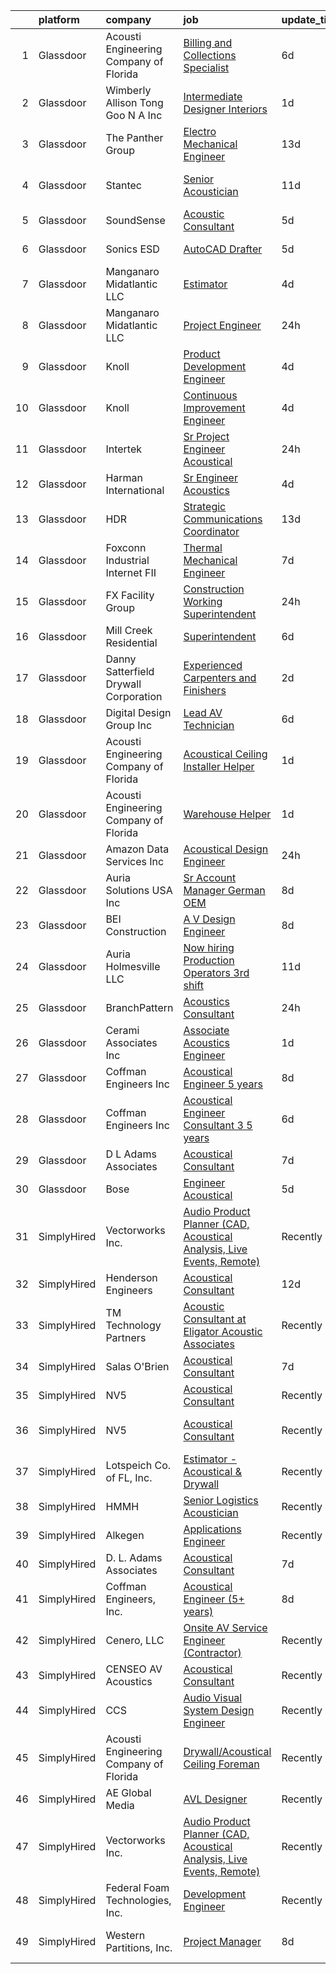 

|    | platform    | company                                | job                                                                                                                                                                                                                                                                                                                                                                                                                                                                                                                                                                                                                                                                                                                                                                                                                                                                                                                                                                                                                        | update_time   | location                 |
|---:|:------------|:---------------------------------------|:---------------------------------------------------------------------------------------------------------------------------------------------------------------------------------------------------------------------------------------------------------------------------------------------------------------------------------------------------------------------------------------------------------------------------------------------------------------------------------------------------------------------------------------------------------------------------------------------------------------------------------------------------------------------------------------------------------------------------------------------------------------------------------------------------------------------------------------------------------------------------------------------------------------------------------------------------------------------------------------------------------------------------|:--------------|:-------------------------|
|  1 | Glassdoor   | Acousti Engineering Company of Florida | [Billing and Collections Specialist](https://www.glassdoor.com/partner/jobListing.htm?pos=128&ao=1136043&s=58&guid=000001823e74d3ee9626c2a73ad3848f&src=GD_JOB_AD&t=SR&vt=w&ea=1&cs=1_beac09bb&cb=1658905220437&jobListingId=1008017806533&jrtk=3-0-1g8v79l0jkhrc801-1g8v79l15gsol800-2459458e9aa7e8f5-)                                                                                                                                                                                                                                                                                                                                                                                                                                                                                                                                                                                                                                                                                                                   | 6d            | Tampa, FL                |
|  2 | Glassdoor   | Wimberly Allison Tong   Goo N A   Inc  | [Intermediate Designer   Interiors](https://www.glassdoor.com/partner/jobListing.htm?pos=124&ao=1136043&s=58&guid=000001823e74d3ee9626c2a73ad3848f&src=GD_JOB_AD&t=SR&vt=w&cs=1_5db799f5&cb=1658905220437&jobListingId=1008029035298&jrtk=3-0-1g8v79l0jkhrc801-1g8v79l15gsol800-62451e809ad1029f-)                                                                                                                                                                                                                                                                                                                                                                                                                                                                                                                                                                                                                                                                                                                         | 1d            | New York, NY             |
|  3 | Glassdoor   | The Panther Group                      | [Electro Mechanical Engineer](https://www.glassdoor.com/partner/jobListing.htm?pos=106&ao=1110586&s=58&guid=000001823e74d3ee9626c2a73ad3848f&src=GD_JOB_AD&t=SR&vt=w&ea=1&cs=1_ab9b6869&cb=1658905220435&jobListingId=1008002917089&cpc=6FC5BA77C9A4CD78&jrtk=3-0-1g8v79l0jkhrc801-1g8v79l15gsol800-a955d16cff31ffd3--6NYlbfkN0CNPMheye81CzYnvunZY7yovNfSZKsgaMjzK-BTgXufI2fDZqb14OtID8EITmQy8dMLAgwlopokQOIPrB0TEOySzrRRwcpUcOxzWFhLIy7r-JAL8rWW2b2ZkVhm7h48yTMjNtVJfPhNI8bZ4Rpc3CNl9aWPzctMvoKRdxztlERsHefcJTkGC2U83jEkIds4X9pM6eYUxuT2PQQLaRpeBj0PcUqPGniTVt-k74QANXSW3vVgazdDJ78DjgHmYZoqRaTEphMABueODtTmF4GinCgSwrv1HyLFbqaIsgEbsjSGC94vJ9mzt_WJrXdUeUY-4nc98EfoukCuo--3xCPG4kdbO3omDZMz-7Mc0YFAnhCAtGg2EYaBh_RBRfIqgEYX227kIVfQpaUcIrayCAVb3VALBXOgRvCsFrARiJ924XzJmnyRXd41XRyRN-agoOwuV13gYd7QtXn9SWccUOC7pO758ZeE0ouKdTy_vemrvvriyQXbwg1gySkzHEFoRSLFUcnGyQO2fLhPrTTMawR-j_Z9)                                                                                                                                     | 13d           | Westford, MA             |
|  4 | Glassdoor   | Stantec                                | [Senior Acoustician](https://www.glassdoor.com/partner/jobListing.htm?pos=123&ao=1136043&s=58&guid=000001823e74d3ee9626c2a73ad3848f&src=GD_JOB_AD&t=SR&vt=w&cs=1_2612eb04&cb=1658905220437&jobListingId=1008008956816&jrtk=3-0-1g8v79l0jkhrc801-1g8v79l15gsol800-fae59c6297e80bdb-)                                                                                                                                                                                                                                                                                                                                                                                                                                                                                                                                                                                                                                                                                                                                        | 11d           | San Francisco, CA        |
|  5 | Glassdoor   | SoundSense                             | [Acoustic Consultant](https://www.glassdoor.com/partner/jobListing.htm?pos=113&ao=1136043&s=58&guid=000001823e74d3ee9626c2a73ad3848f&src=GD_JOB_AD&t=SR&vt=w&cs=1_e9cfb3c6&cb=1658905220436&jobListingId=1008021485671&jrtk=3-0-1g8v79l0jkhrc801-1g8v79l15gsol800-dcecbf6f1e953eaf-)                                                                                                                                                                                                                                                                                                                                                                                                                                                                                                                                                                                                                                                                                                                                       | 5d            | New York, NY             |
|  6 | Glassdoor   | Sonics ESD                             | [AutoCAD Drafter](https://www.glassdoor.com/partner/jobListing.htm?pos=115&ao=1136043&s=58&guid=000001823e74d3ee9626c2a73ad3848f&src=GD_JOB_AD&t=SR&vt=w&ea=1&cs=1_a57bd5ef&cb=1658905220436&jobListingId=1008020744654&jrtk=3-0-1g8v79l0jkhrc801-1g8v79l15gsol800-d2f34a447545804c-)                                                                                                                                                                                                                                                                                                                                                                                                                                                                                                                                                                                                                                                                                                                                      | 5d            | Monterey, CA             |
|  7 | Glassdoor   | Manganaro Midatlantic  LLC             | [Estimator](https://www.glassdoor.com/partner/jobListing.htm?pos=103&ao=1110586&s=58&guid=000001823e74d3ee9626c2a73ad3848f&src=GD_JOB_AD&t=SR&vt=w&ea=1&cs=1_c7f788a7&cb=1658905220434&jobListingId=1008023243584&cpc=D69957E0862862E0&jrtk=3-0-1g8v79l0jkhrc801-1g8v79l15gsol800-a272c473645519af--6NYlbfkN0CSBNOnuxzeKKpLLk6KnyES8NvdEH3lV6drVITrW4BR0tkduY4ry7gXPqdiuQCM6EyD325cyxiJfSovCmU5QY0oF6M3i1Y8TTPZWvV-rVqMC9LnR9-Yo12zIhU8TaB9YMIaKak9K2pNmuU8WSXuhb09qm44QuUkuTZil4jvDXAA-b2wE6HAA5B2k1SsueRTIkMfCQuRq0N53DydxHGoCR8vw7wZJvcGlypamPCgoDDNEw6p9WQlkornNEF9llZUasTKqtWM3eu6f6-3dmEZK-1lScxAQtv-_mslG8ZpDL1q4U-1GqS1oY6jkeOTkUpoPZCtoVOLuU6QVIV4JCJ7KOp4k-HDuu3vXxP899OU2ILiaBrUufI77c_5pnr3kbb1JtL5w2KBvx0U3Y99uWdkxFDJaiImEbai4gS0ZoEWUhVD1-UQ8i3sK2_vyKAFI2TgRaTE48GFdnK3-9S5JqoY-iZ5sW8INiFBvSv2_RswScKFHp-hF6OnDpWbggKTrEC9W204-fU5VSmC3A%3D%3D)                                                                                                                                                           | 4d            | Richmond, VA             |
|  8 | Glassdoor   | Manganaro Midatlantic  LLC             | [Project Engineer](https://www.glassdoor.com/partner/jobListing.htm?pos=104&ao=1110586&s=58&guid=000001823e74d3ee9626c2a73ad3848f&src=GD_JOB_AD&t=SR&vt=w&ea=1&cs=1_9c42d83b&cb=1658905220434&jobListingId=1008030418645&cpc=155EB9D5185558AF&jrtk=3-0-1g8v79l0jkhrc801-1g8v79l15gsol800-500d17dba1d2b815--6NYlbfkN0CSBNOnuxzeKKpLLk6KnyES8NvdEH3lV6drVITrW4BR0tkduY4ry7gXWYSV_NtLeQ6fnjefROLSIJK3K7xizUFdG5FwaBRhgSgEMIqAQRM8tr2TVHEjtTzJzL55KcObj9IlcqoZf8g6KhJDKsl9C_qM2DGn8LRDu6s22hmGJ00M2DfCZhFA8O8ine_TKD3R4iSELu3zyERljE13ILYhNpMdFwYk6hlnkfMLy3g17R_LEA651nZPBOVuTFKIQWCRWaiNSn28p21L6JlqgXjk3VIgCXxRn4GCCFHslca08L4HXALL5S9fSmmaVoWwxlSnkz9FCiDz6n6qzSaje6s5FVEIfXTVD-khUixkgC_cGz0ecD6GY7iEJoPG57yqKLclrt0SR8LjWtEed7L4eJ3tZKM4OqjcNr8N-zUDdFzQYcX2R4aO-VmnW-HG3ihThaMehebQwdVXHsyV4305OwSSncCz2CRbL0zqZdaC7g-4bRKt2jwWGtUH2zvrQkyGCd5ICzEF9PwUciqz0Q%3D%3D)                                                                                                                                                    | 24h           | Nashville, TN            |
|  9 | Glassdoor   | Knoll                                  | [Product Development Engineer](https://www.glassdoor.com/partner/jobListing.htm?pos=118&ao=1136043&s=58&guid=000001823e74d3ee9626c2a73ad3848f&src=GD_JOB_AD&t=SR&vt=w&ea=1&cs=1_67de040c&cb=1658905220436&jobListingId=1008024033981&jrtk=3-0-1g8v79l0jkhrc801-1g8v79l15gsol800-18052fa2bf31b398-)                                                                                                                                                                                                                                                                                                                                                                                                                                                                                                                                                                                                                                                                                                                         | 4d            | East Greenville, PA      |
| 10 | Glassdoor   | Knoll                                  | [Continuous Improvement Engineer](https://www.glassdoor.com/partner/jobListing.htm?pos=117&ao=1136043&s=58&guid=000001823e74d3ee9626c2a73ad3848f&src=GD_JOB_AD&t=SR&vt=w&ea=1&cs=1_7f036ae9&cb=1658905220436&jobListingId=1008024033983&jrtk=3-0-1g8v79l0jkhrc801-1g8v79l15gsol800-7fa7b3b5d29053da-)                                                                                                                                                                                                                                                                                                                                                                                                                                                                                                                                                                                                                                                                                                                      | 4d            | East Greenville, PA      |
| 11 | Glassdoor   | Intertek                               | [Sr  Project Engineer   Acoustical](https://www.glassdoor.com/partner/jobListing.htm?pos=121&ao=1136043&s=58&guid=000001823e74d3ee9626c2a73ad3848f&src=GD_JOB_AD&t=SR&vt=w&cs=1_120398cd&cb=1658905220436&jobListingId=1008031950212&jrtk=3-0-1g8v79l0jkhrc801-1g8v79l15gsol800-873df3cdc959e8b3-)                                                                                                                                                                                                                                                                                                                                                                                                                                                                                                                                                                                                                                                                                                                         | 24h           | Cortland, NY             |
| 12 | Glassdoor   | Harman International                   | [Sr  Engineer  Acoustics](https://www.glassdoor.com/partner/jobListing.htm?pos=120&ao=1136043&s=58&guid=000001823e74d3ee9626c2a73ad3848f&src=GD_JOB_AD&t=SR&vt=w&cs=1_2e7cc9ea&cb=1658905220436&jobListingId=1008023517540&jrtk=3-0-1g8v79l0jkhrc801-1g8v79l15gsol800-8b2ea931e0165b62-)                                                                                                                                                                                                                                                                                                                                                                                                                                                                                                                                                                                                                                                                                                                                   | 4d            | Novi, MI                 |
| 13 | Glassdoor   | HDR                                    | [Strategic Communications Coordinator](https://www.glassdoor.com/partner/jobListing.htm?pos=129&ao=1136043&s=58&guid=000001823e74d3ee9626c2a73ad3848f&src=GD_JOB_AD&t=SR&vt=w&cs=1_886daba3&cb=1658905220437&jobListingId=1008002687942&jrtk=3-0-1g8v79l0jkhrc801-1g8v79l15gsol800-fe4f28c09d0ec4a5-)                                                                                                                                                                                                                                                                                                                                                                                                                                                                                                                                                                                                                                                                                                                      | 13d           | Las Vegas, NV            |
| 14 | Glassdoor   | Foxconn Industrial Internet   FII      | [Thermal Mechanical Engineer](https://www.glassdoor.com/partner/jobListing.htm?pos=116&ao=1136043&s=58&guid=000001823e74d3ee9626c2a73ad3848f&src=GD_JOB_AD&t=SR&vt=w&ea=1&cs=1_26373767&cb=1658905220436&jobListingId=1008015167325&jrtk=3-0-1g8v79l0jkhrc801-1g8v79l15gsol800-249eaec146e52f73-)                                                                                                                                                                                                                                                                                                                                                                                                                                                                                                                                                                                                                                                                                                                          | 7d            | Houston, TX              |
| 15 | Glassdoor   | FX Facility Group                      | [Construction Working Superintendent](https://www.glassdoor.com/partner/jobListing.htm?pos=102&ao=1110586&s=58&guid=000001823e74d3ee9626c2a73ad3848f&src=GD_JOB_AD&t=SR&vt=w&ea=1&cs=1_51dc7d8d&cb=1658905220434&jobListingId=1008030930314&cpc=3028881457C6165E&jrtk=3-0-1g8v79l0jkhrc801-1g8v79l15gsol800-33fe6bd1c45a9519--6NYlbfkN0CGveJGPqEcH9GwMKREKpVzG7THfQnFptBOK-FmsseVntJEP4XoUFGTbZl3XbktHPbr1mTlKeWjaVTr_RVBuKpUHsc2uf08poHUpLieTsZFx-bZZ3geGfV9xW_TLQa-fVcnQKZNMeX96nyhlE8VgZwBjq6zzPXAuP9FBgpnDnPXLMnibrQOvDDnJpkMUwRJy_4XJpJJThFff73ShkJQ0vHF81lsYKLcuEgZ7BnkCae-EjsX1D3UPxuV-BTXQhhDDnpq13dA4SRF1AQYlnb6M-0DCgbiFsyrHGM07W206VIfRApVNHl_ivGTrBVb7KVCysM1Klzy1JtCRP-GbMyzqGH-OU-wZ4tmr4WbgCrYFwEMPuj7TMXrg02NA9OCLmnvGtONr8tRglBxzKT4ylWpjGQvDUhRJlWZhguUk9LtameAYGbdXbAWs-P94ag2XhMhkzjEDZq7okco9WasROW-jQJZjIoicTIehGwSKdpJ2oEkWS9CaiH-s6cCMneYt8f7WzCJhk77EOar0Ad1trqgxtNM)                                                                                                                             | 24h           | Cincinnati, OH           |
| 16 | Glassdoor   | Mill Creek Residential                 | [Superintendent](https://www.glassdoor.com/partner/jobListing.htm?pos=126&ao=1136043&s=58&guid=000001823e74d3ee9626c2a73ad3848f&src=GD_JOB_AD&t=SR&vt=w&cs=1_1e4515d2&cb=1658905220437&jobListingId=1008017578876&jrtk=3-0-1g8v79l0jkhrc801-1g8v79l15gsol800-f224a0f3f0f9d867-)                                                                                                                                                                                                                                                                                                                                                                                                                                                                                                                                                                                                                                                                                                                                            | 6d            | Atlanta, GA              |
| 17 | Glassdoor   | Danny Satterfield Drywall Corporation  | [Experienced Carpenters and Finishers](https://www.glassdoor.com/partner/jobListing.htm?pos=107&ao=1110586&s=58&guid=000001823e74d3ee9626c2a73ad3848f&src=GD_JOB_AD&t=SR&vt=w&cs=1_2aa7e00d&cb=1658905220435&jobListingId=1008025971860&cpc=D2F1DE17EE1F43B9&jrtk=3-0-1g8v79l0jkhrc801-1g8v79l15gsol800-a75aa08f2cb00fd4--6NYlbfkN0CoZx6RZ76Kz2BC5LaLJVXH_1oYGbR7vq7wgU_JS4Ka_xXFnuYFBu1Bu5gbjc6LaTw2SLLq_DNroUPf6qsdJO_KbiVRmHJbU88RfoieIRoSIfMBpEkKI9hzuhgcfE4smOzpy3hzRJnalM0g-2OSvqGu4dSiUt-pjP4tJmg1qBR-2Xk4FqskzJ9vssMVDhlHw0oN7LsW3WFtQ6E2-rTXE-Qx7AKCRx-USdvkV7vwiHzndfV3AWEf8wr50RB-R0Gq3xRDPt3iH-Sl1LIjGryOLGHsS8-j4KOLjOK6E0tfQVeoiBtToCcDScQ-PN7jHxyOjoWGtNZagswjQiOdGDSlGmcB1u0yBnL3Oqvu15sDkoa18N3rjkiFJFKr14Y5LOnNHSbkCdBZQUsWCUV0dYCVFXdaO7gPkRt0lq5j-49YSzO7F1QoWIh3Zw58YLSSF7KJEo8totioskuoh7GgF00FfvL7F5C9aTD3aL2FUPG4-KOGM-_Hu1D6QC19QiGjLH2j-4qxqchiwFqIvmj2fDg407nzAgMybPkoEHWhZlUxAeevokyrFREqeiBuTAQdK-aJjykWNJIJ8asgZxZNIKULJeh_Y1yys6Dtuv3SJ2qeXTmFZ29XqH_B07xY2Vnuk4KT6oxJVnx_tc3UqrfwAv1Kwj-z) | 2d            | Wichita, KS              |
| 18 | Glassdoor   | Digital Design Group  Inc              | [Lead AV Technician](https://www.glassdoor.com/partner/jobListing.htm?pos=101&ao=1110586&s=58&guid=000001823e74d3ee9626c2a73ad3848f&src=GD_JOB_AD&t=SR&vt=w&ea=1&cs=1_00e5511a&cb=1658905220434&jobListingId=1008017764895&cpc=BA2480082EBCBD2C&jrtk=3-0-1g8v79l0jkhrc801-1g8v79l15gsol800-fb457b195c061820--6NYlbfkN0DfhRLDY5E7BVY3xhBTAobuSaZ3WR2SqAJ-w4NHeQGDZxuTLtiUsxSytayKwkW3d2Q5FEmZ-MEffICNMz50PbZhdz6J73J7mTn2Z23O7dqxKB4DjWPPvTDXyR_Ru4VGMbIf7sYqXgxsu-s0kL179enq-4c9DY-LUOftisismF8gBsF1JUsnmr1cWNqtKiSoX4EmcuCyyKLV54Y-kDcKbmhGFUXNFh_Ewh4NrAa23YItwmi0YeYnyFSKrq98tA1qjMrPKZNbJaiovj94hKnjhiNsK5ywB99hJpA32QUyX2-3v-_nqkP5JEViD_ziWLg4MvJL37g0rzJUKtHPIS88zeoE6zKZ3xu70f71AN-qRMJB7xXVe38_RKf8rUnQO-OWLeEdisqJd90dtvI6fZhQXItyiivYGDc81OmvARL9h1QGcmO4Ac5w02uuwVluvN0XIwZh9T9fdiL00Ske6J3jEriCvy9dbbT9MSf1_SxE-o3qDa6CuUoTPC6tPALlPdfjapU%3D)                                                                                                                                                                | 6d            | Sarasota, FL             |
| 19 | Glassdoor   | Acousti Engineering Company of Florida | [Acoustical Ceiling Installer Helper](https://www.glassdoor.com/partner/jobListing.htm?pos=109&ao=1136043&s=58&guid=000001823e74d3ee9626c2a73ad3848f&src=GD_JOB_AD&t=SR&vt=w&ea=1&cs=1_9c596d75&cb=1658905220435&jobListingId=1008028539575&jrtk=3-0-1g8v79l0jkhrc801-1g8v79l15gsol800-76f073ef742d5a2c-)                                                                                                                                                                                                                                                                                                                                                                                                                                                                                                                                                                                                                                                                                                                  | 1d            | Tallahassee, FL          |
| 20 | Glassdoor   | Acousti Engineering Company of Florida | [Warehouse Helper](https://www.glassdoor.com/partner/jobListing.htm?pos=119&ao=1136043&s=58&guid=000001823e74d3ee9626c2a73ad3848f&src=GD_JOB_AD&t=SR&vt=w&ea=1&cs=1_4aaff04c&cb=1658905220436&jobListingId=1008028539574&jrtk=3-0-1g8v79l0jkhrc801-1g8v79l15gsol800-3f5c535f4aa1c78d-)                                                                                                                                                                                                                                                                                                                                                                                                                                                                                                                                                                                                                                                                                                                                     | 1d            | Tallahassee, FL          |
| 21 | Glassdoor   | Amazon Data Services  Inc              | [Acoustical Design Engineer](https://www.glassdoor.com/partner/jobListing.htm?pos=111&ao=1136043&s=58&guid=000001823e74d3ee9626c2a73ad3848f&src=GD_JOB_AD&t=SR&vt=w&cs=1_0ec97ad2&cb=1658905220436&jobListingId=1008031246602&jrtk=3-0-1g8v79l0jkhrc801-1g8v79l15gsol800-bfcba6d97c845406-)                                                                                                                                                                                                                                                                                                                                                                                                                                                                                                                                                                                                                                                                                                                                | 24h           | Herndon, VA              |
| 22 | Glassdoor   | Auria Solutions USA  Inc               | [Sr Account Manager  German OEM](https://www.glassdoor.com/partner/jobListing.htm?pos=130&ao=1136043&s=58&guid=000001823e74d3ee9626c2a73ad3848f&src=GD_JOB_AD&t=SR&vt=w&ea=1&cs=1_463eb7c1&cb=1658905220437&jobListingId=1008012008613&jrtk=3-0-1g8v79l0jkhrc801-1g8v79l15gsol800-da8cbc55621e7c4a-)                                                                                                                                                                                                                                                                                                                                                                                                                                                                                                                                                                                                                                                                                                                       | 8d            | Southfield, MI           |
| 23 | Glassdoor   | BEI Construction                       | [A V Design Engineer](https://www.glassdoor.com/partner/jobListing.htm?pos=127&ao=1136043&s=58&guid=000001823e74d3ee9626c2a73ad3848f&src=GD_JOB_AD&t=SR&vt=w&ea=1&cs=1_0ce40a3c&cb=1658905220437&jobListingId=1008013175113&jrtk=3-0-1g8v79l0jkhrc801-1g8v79l15gsol800-74267231eab92c0e-)                                                                                                                                                                                                                                                                                                                                                                                                                                                                                                                                                                                                                                                                                                                                  | 8d            | San Leandro, CA          |
| 24 | Glassdoor   | Auria Holmesville  LLC                 | [Now hiring Production Operators 3rd shift](https://www.glassdoor.com/partner/jobListing.htm?pos=105&ao=1110586&s=58&guid=000001823e74d3ee9626c2a73ad3848f&src=GD_JOB_AD&t=SR&vt=w&ea=1&cs=1_5d017abd&cb=1658905220435&jobListingId=1008008521524&cpc=9C2286EA3771AAF6&jrtk=3-0-1g8v79l0jkhrc801-1g8v79l15gsol800-10c5b0a3467a984f--6NYlbfkN0CYq252up1RlunyTpquboaD00VQoFHGwxopcVBoMHAHGAR_8EZ9zb_OlWK_xQskGIvOyYyh1Y0lXyrkfiwp7Se9Tg3DkTt6z9ciQCKPWqekckq5czsqAaNhgjTWytDbkQ9Wc0H4kGm1YPJsPdDGbXcVxMFemMo1M5lRk2tX0qs60UoxeG3axXz7igds7ntDizvela9l1RFtFvzwlKgbj_vIdULDTHNMjBmNzfYtrT9vGC76N35v-N_IHNP2xkUDjTBzcxmXTBm5MAUTWmkLegLtiJc5oZbXwvYR1aOOoFMFTZGlh8SG9cr6wJlE3wyOwB0hMY844NFV6gghn8WYmQw8HVeGDC644wJYfiTkV7XQ_XOPy9IvWMXETcLkqFlxWPfkbjgmnuYzrnPYVViFfCWaTiBjhM6TYs4gLyJHqCU5jzsNjlbo2qcVzRBBK63Qp0tZFJU3rSGVGmZQtzjE56SvvnZ9XYkKckdHZH8-Zb0mEKnC2wt9KHS9f1gNG97m_ECsns28pKNMtHkxYXQE71sP02KwPNncGBM%3D)                                                                                                         | 11d           | Holmesville, OH          |
| 25 | Glassdoor   | BranchPattern                          | [Acoustics Consultant](https://www.glassdoor.com/partner/jobListing.htm?pos=122&ao=1136043&s=58&guid=000001823e74d3ee9626c2a73ad3848f&src=GD_JOB_AD&t=SR&vt=w&ea=1&cs=1_6b1a8389&cb=1658905220436&jobListingId=1008029956530&jrtk=3-0-1g8v79l0jkhrc801-1g8v79l15gsol800-3374fb33da672227-)                                                                                                                                                                                                                                                                                                                                                                                                                                                                                                                                                                                                                                                                                                                                 | 24h           | Kansas City, MO          |
| 26 | Glassdoor   | Cerami   Associates Inc                | [Associate  Acoustics Engineer](https://www.glassdoor.com/partner/jobListing.htm?pos=112&ao=1136043&s=58&guid=000001823e74d3ee9626c2a73ad3848f&src=GD_JOB_AD&t=SR&vt=w&ea=1&cs=1_457c2b0f&cb=1658905220436&jobListingId=1008028975106&jrtk=3-0-1g8v79l0jkhrc801-1g8v79l15gsol800-e4f4b677e7dd5780-)                                                                                                                                                                                                                                                                                                                                                                                                                                                                                                                                                                                                                                                                                                                        | 1d            | New York, NY             |
| 27 | Glassdoor   | Coffman Engineers  Inc                 | [Acoustical Engineer  5  years ](https://www.glassdoor.com/partner/jobListing.htm?pos=125&ao=1136043&s=58&guid=000001823e74d3ee9626c2a73ad3848f&src=GD_JOB_AD&t=SR&vt=w&ea=1&cs=1_1a9c163e&cb=1658905220437&jobListingId=1008013429235&jrtk=3-0-1g8v79l0jkhrc801-1g8v79l15gsol800-11a3cbc8b3978543-)                                                                                                                                                                                                                                                                                                                                                                                                                                                                                                                                                                                                                                                                                                                       | 8d            | San Diego, CA            |
| 28 | Glassdoor   | Coffman Engineers  Inc                 | [Acoustical Engineer Consultant  3 5 years ](https://www.glassdoor.com/partner/jobListing.htm?pos=114&ao=1136043&s=58&guid=000001823e74d3ee9626c2a73ad3848f&src=GD_JOB_AD&t=SR&vt=w&ea=1&cs=1_f36dac8d&cb=1658905220436&jobListingId=1008018893981&jrtk=3-0-1g8v79l0jkhrc801-1g8v79l15gsol800-eeb896860239af32-)                                                                                                                                                                                                                                                                                                                                                                                                                                                                                                                                                                                                                                                                                                           | 6d            | The Woodlands, TX        |
| 29 | Glassdoor   | D  L  Adams Associates                 | [Acoustical Consultant](https://www.glassdoor.com/partner/jobListing.htm?pos=108&ao=1136043&s=58&guid=000001823e74d3ee9626c2a73ad3848f&src=GD_JOB_AD&t=SR&vt=w&cs=1_573f9d44&cb=1658905220435&jobListingId=1008016053707&jrtk=3-0-1g8v79l0jkhrc801-1g8v79l15gsol800-196f73e0554f63bf-)                                                                                                                                                                                                                                                                                                                                                                                                                                                                                                                                                                                                                                                                                                                                     | 7d            | Remote                   |
| 30 | Glassdoor   | Bose                                   | [Engineer  Acoustical](https://www.glassdoor.com/partner/jobListing.htm?pos=110&ao=1136043&s=58&guid=000001823e74d3ee9626c2a73ad3848f&src=GD_JOB_AD&t=SR&vt=w&cs=1_984f50f0&cb=1658905220436&jobListingId=1008021268156&jrtk=3-0-1g8v79l0jkhrc801-1g8v79l15gsol800-727324029b54fd6b-)                                                                                                                                                                                                                                                                                                                                                                                                                                                                                                                                                                                                                                                                                                                                      | 5d            | Framingham, MA           |
| 31 | SimplyHired | Vectorworks Inc.                       | [Audio Product Planner (CAD, Acoustical Analysis, Live Events, Remote)](https://www.simplyhired.com/job/E5uA4eEtjE3Tya_IrOpPKicSbSUt30SxoOGrwiAQ-0BqUuKs5xj0gw?q=acoustical+engineering)                                                                                                                                                                                                                                                                                                                                                                                                                                                                                                                                                                                                                                                                                                                                                                                                                                   | Recently      | United States            |
| 32 | SimplyHired | Henderson Engineers                    | [Acoustical Consultant](https://www.simplyhired.com/job/eUozg0COUTagAe9IZamS1zUaMXCsMz97T7hC9QAJ6Yf6SNVhzyiIkg?q=acoustical+engineering)                                                                                                                                                                                                                                                                                                                                                                                                                                                                                                                                                                                                                                                                                                                                                                                                                                                                                   | 12d           | United States            |
| 33 | SimplyHired | TM Technology Partners                 | [Acoustic Consultant at Eligator Acoustic Associates](https://www.simplyhired.com/job/pNPdGh3VJnKYPG__7IUhyDpHLJVKPDoMw609mIPQ3UxM5gkbMwRNsw?q=acoustical+engineering)                                                                                                                                                                                                                                                                                                                                                                                                                                                                                                                                                                                                                                                                                                                                                                                                                                                     | Recently      | Los Angeles, CA          |
| 34 | SimplyHired | Salas O'Brien                          | [Acoustical Consultant](https://www.simplyhired.com/job/eSu5HuVjm_ZoEj7VJuMeHSXYwe7JCeGTPlvePNCrgmyeI5-Naaa6MQ?q=acoustical+engineering)                                                                                                                                                                                                                                                                                                                                                                                                                                                                                                                                                                                                                                                                                                                                                                                                                                                                                   | 7d            | United States            |
| 35 | SimplyHired | NV5                                    | [Acoustical Consultant](https://www.simplyhired.com/job/4VGoBu3YX9MVx4B844dxJ_2IshXBMxpDCMggG-C19UP9EhIJXDqCyA?q=acoustical+engineering)                                                                                                                                                                                                                                                                                                                                                                                                                                                                                                                                                                                                                                                                                                                                                                                                                                                                                   | Recently      | Phoenix, AZ              |
| 36 | SimplyHired | NV5                                    | [Acoustical Consultant](https://www.simplyhired.com/job/4VGoBu3YX9MVx4B844dxJ_2IshXBMxpDCMggG-C19UP9EhIJXDqCyA?q=acoustical+engineering)                                                                                                                                                                                                                                                                                                                                                                                                                                                                                                                                                                                                                                                                                                                                                                                                                                                                                   | Recently      | Phoenix, AZ +1 location  |
| 37 | SimplyHired | Lotspeich Co. of FL, Inc.              | [Estimator - Acoustical & Drywall](https://www.simplyhired.com/job/xGGVaTTelByRUZNDcdARG-Wf0QgBsWV6Gf74SlmZx1odPHILFMUk6A?q=acoustical+engineering)                                                                                                                                                                                                                                                                                                                                                                                                                                                                                                                                                                                                                                                                                                                                                                                                                                                                        | Recently      | West Palm Beach, FL      |
| 38 | SimplyHired | HMMH                                   | [Senior Logistics Acoustician](https://www.simplyhired.com/job/86ufYhz715QQCyHpBg99oYlbUZk2_yojOnkwWsv7aD2yxJAY5Eln4g?q=acoustical+engineering)                                                                                                                                                                                                                                                                                                                                                                                                                                                                                                                                                                                                                                                                                                                                                                                                                                                                            | Recently      | Remote                   |
| 39 | SimplyHired | Alkegen                                | [Applications Engineer](https://www.simplyhired.com/job/DOMsBRSGS7YDleYuhrbdCSlrsOZMgtwxgRnm7PAZTRBJcy6hPxgUmw?q=acoustical+engineering)                                                                                                                                                                                                                                                                                                                                                                                                                                                                                                                                                                                                                                                                                                                                                                                                                                                                                   | Recently      | Howell, MI               |
| 40 | SimplyHired | D. L. Adams Associates                 | [Acoustical Consultant](https://www.simplyhired.com/job/EOJMy4LHMvN6k7pTODhGaG3xJwR-Vu4L4PvIwh00kTTHaUiSD0czHA?q=acoustical+engineering)                                                                                                                                                                                                                                                                                                                                                                                                                                                                                                                                                                                                                                                                                                                                                                                                                                                                                   | 7d            | Remote                   |
| 41 | SimplyHired | Coffman Engineers, Inc.                | [Acoustical Engineer (5+ years)](https://www.simplyhired.com/job/5JoXCJzhgi3Uv9tzviCXw2hDaX4qhByp01j7eLEbkP2Mz3u_TTLFdw?q=acoustical+engineering)                                                                                                                                                                                                                                                                                                                                                                                                                                                                                                                                                                                                                                                                                                                                                                                                                                                                          | 8d            | San Diego, CA            |
| 42 | SimplyHired | Cenero, LLC                            | [Onsite AV Service Engineer (Contractor)](https://www.simplyhired.com/job/L0txaO-AVpfQvKzg26TFCH3ySWb9G2VjuQzQTZZ1uUADXwo0HACskw?q=acoustical+engineering)                                                                                                                                                                                                                                                                                                                                                                                                                                                                                                                                                                                                                                                                                                                                                                                                                                                                 | Recently      | San Francisco, CA        |
| 43 | SimplyHired | CENSEO AV Acoustics                    | [Acoustical Consultant](https://www.simplyhired.com/job/1N_jxDb9MMTEuQND6QewnyvyF_iNxaelf4wLZgwGTUYap5oUMZbewg?q=acoustical+engineering)                                                                                                                                                                                                                                                                                                                                                                                                                                                                                                                                                                                                                                                                                                                                                                                                                                                                                   | Recently      | Hawaii                   |
| 44 | SimplyHired | CCS                                    | [Audio Visual System Design Engineer](https://www.simplyhired.com/job/ary5z9j2es4oPMAOjusLJHyf7K-36e4_CuOld61njGzpItTv9_0cKA?q=acoustical+engineering)                                                                                                                                                                                                                                                                                                                                                                                                                                                                                                                                                                                                                                                                                                                                                                                                                                                                     | Recently      | Denver, CO               |
| 45 | SimplyHired | Acousti Engineering Company of Florida | [Drywall/Acoustical Ceiling Foreman](https://www.simplyhired.com/job/Jqv-dCZM84Q4yO733LF2UD838W5dIq6Paz4NwYgwmmfpu_LL9mjUyw?q=acoustical+engineering)                                                                                                                                                                                                                                                                                                                                                                                                                                                                                                                                                                                                                                                                                                                                                                                                                                                                      | Recently      | Cocoa, FL                |
| 46 | SimplyHired | AE Global Media                        | [AVL Designer](https://www.simplyhired.com/job/uXTiuZaUOUC3A-Cm9xz-zwkZX0-usz6k-wJkIJ5RQEmDdrYZ2FPq-A?q=acoustical+engineering)                                                                                                                                                                                                                                                                                                                                                                                                                                                                                                                                                                                                                                                                                                                                                                                                                                                                                            | Recently      | Charlotte, NC            |
| 47 | SimplyHired | Vectorworks Inc.                       | [Audio Product Planner (CAD, Acoustical Analysis, Live Events, Remote)](https://www.simplyhired.com/job/E5uA4eEtjE3Tya_IrOpPKicSbSUt30SxoOGrwiAQ-0BqUuKs5xj0gw?q=acoustical+engineering)                                                                                                                                                                                                                                                                                                                                                                                                                                                                                                                                                                                                                                                                                                                                                                                                                                   | Recently      | United States            |
| 48 | SimplyHired | Federal Foam Technologies, Inc.        | [Development Engineer](https://www.simplyhired.com/job/OZRL5QxFyiVH1G9AWySM02YHcEKgtv3NlEZpMASq0VP6DsB2Xse8nA?q=acoustical+engineering)                                                                                                                                                                                                                                                                                                                                                                                                                                                                                                                                                                                                                                                                                                                                                                                                                                                                                    | Recently      | New Richmond, WI         |
| 49 | SimplyHired | Western Partitions, Inc.               | [Project Manager](https://www.simplyhired.com/job/XyFgnOn2RHRA7h92vJkqXIcsTr5i0f3IQt2t3UZwKkb6ioTDZu8qgw?q=acoustical+engineering)                                                                                                                                                                                                                                                                                                                                                                                                                                                                                                                                                                                                                                                                                                                                                                                                                                                                                         | 8d            | Phoenix, AZ +2 locations |